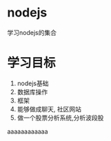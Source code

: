# nodejs
学习nodejs的集合
# 学习目标
1. nodejs基础
2. 数据库操作
3. 框架
4. 能够做成聊天, 社区网站
5. 做一个股票分析系统,分析波段股


aaaaaaaaaaaa